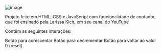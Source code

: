 ![image](https://github.com/Erick-Badaro/contador/assets/106784257/75b482fc-19c1-40b9-9404-a8a5ec482061)


Projeto feito em HTML, CSS e JavaScript com funcionalidade de contador, que foi ensinado pela Larissa Kich, em seu canal do YouTube

Contêm as seguintes interações:

Botão para acrescentar
Botão para decrementar
Botão para voltar ao valor 0 (reset)
